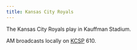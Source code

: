 ```yaml
---
title: Kansas City Royals
---
```

The Kansas City Royals play in Kauffman Stadium.

AM broadcasts locally on [KCSP] 610.

[KCSP]:../../../radio/am-broadcast/kcsp/
